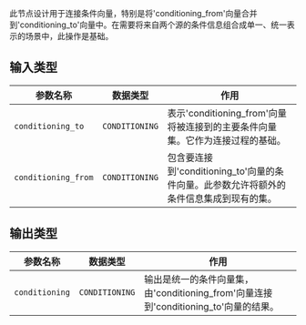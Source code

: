 此节点设计用于连接条件向量，特别是将'conditioning_from'向量合并到'conditioning_to'向量中。在需要将来自两个源的条件信息组合成单一、统一表示的场景中，此操作是基础。

## 输入类型

| 参数名称 | 数据类型 | 作用 |
| --- | --- | --- |
| `conditioning_to` | `CONDITIONING` | 表示'conditioning_from'向量将被连接到的主要条件向量集。它作为连接过程的基础。 |
| `conditioning_from` | `CONDITIONING` | 包含要连接到'conditioning_to'向量的条件向量。此参数允许将额外的条件信息集成到现有的集。 |

## 输出类型

| 参数名称 | 数据类型 | 作用 |
| --- | --- | --- |
| `conditioning` | `CONDITIONING` | 输出是统一的条件向量集，由'conditioning_from'向量连接到'conditioning_to'向量的结果。 |
